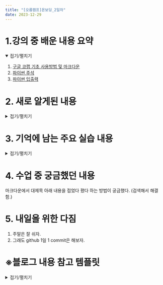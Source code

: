 ```yaml
---
title: "[오름캠프]온보딩_2일차"
date: 2023-12-29
---
```


# 1.강의 중 배운 내용 요약

<details open>
<summary>접기/펼치기</summary>
<div markdown="1">  

1. [구글 코랩 기초 사용방법 및 마크다운](https://colab.research.google.com/drive/1eAaXh53hGt-gKIkOUNeH6ruDB4P6vuYS?usp=sharing)
2. [파이썬 주석](https://colab.research.google.com/drive/1Jp4Pa4Wo60hBKeuJoT2o2wq_HEnk3KXr?usp=sharing)
3. [파이썬 입출력](https://colab.research.google.com/drive/1EswF_gRkmJlh6NX1RG_xNQv9jQfOHpbz?usp=sharing)
    
</div>
</details>

# 2. 새로 알게된 내용

<details close>
<summary>접기/펼치기</summary>
<div markdown="1">  

1. 여러 줄 동시 수정 : 코랩 단축키 -> ctrl + alt + 화살표 상하 
2. 백틱으로 텍스트 강조 : 

        `<텍스트>`
    을 활용해 텍스트를 강조

3. 코드 블록 생성 :

    3.1 단순 코드 블록
    
        코드 줄을 tab으로 들여쓰기하면 단순한 코드 블록을 생성 
    
    3.2 문법을 강조하는 코드 블록

        ```문법
        코드
        ```

    을 활용해 강조할 문법에 맞는 코드 블록 생성
    
4. 마크다운에서 텍스트에 웹 페이지 및 대체 이미지 삽입

</div>
</details>

# 3. 기억에 남는 주요 실습 내용

<details close>
<summary>접기/펼치기</summary>
<div markdown="1">  
    
#### 1. 백틱으로 텍스트 강조

###### 예시 : python 이라는 단어를 강조


####### 마크다운 코드
```markdown
`python`
```

####### 결과

`python`


#### 2. 강조할 문법에 맞는 코드 블록 생성

###### 예시1 : 마크다운을 강조하는 코드 블록 생성


####### 마크다운 코드 

    ```markdown
    * abc
    ```

####### 결과
```markdown
* abc
```

##### 예시2 : 파이썬을 강조하는 코드 블록 생성

####### 마크다운 코드
    ```python
    print('Hello World')
    ```


####### 결과
```python
print('Hello World')
```

#### 3. 텍스트에 웹 페이지 삽입
```markdown
[텍스트](웹 페이지 주소)
```
###### 예시 : 텍스트에 구글 코랩 노트북 주소를 연결


####### 마크다운 코드
```markdown
[구글 코랩 기초 사용방법 및 마크다운](https://colab.research.google.com/drive/1eAaXh53hGt-gKIkOUNeH6ruDB4P6vuYS?usp=sharing)
```


####### 결과

[구글 코랩 기초 사용방법 및 마크다운](https://colab.research.google.com/drive/1eAaXh53hGt-gKIkOUNeH6ruDB4P6vuYS?usp=sharing)

위 링크는 모두의 연구소 오름캠프 온보딩 2일차 코랩 사용법 개인 실습 노트북의 링크



#### 4. 텍스트에 대체 이미지 삽입

```markdown
![대체 텍스트](이미지 주소)
```

###### 예시 : 대체 텍스트에 비행기 이미지 주소를 연결


####### 마크다운 코드
```markdown
![비행기](https://images.pexels.com/photos/46148/aircraft-jet-landing-cloud-46148.jpeg)
```

####### 결과
![비행기](https://images.pexels.com/photos/46148/aircraft-jet-landing-cloud-46148.jpeg)
Pexels에서 Pixabay님의 사진: https://www.pexels.com/ko-kr/photo/46148/

</div>
</details>

# 4. 수업 중 궁금했던 내용
마크다운에서 대제목 아래 내용을 접었다 폈다 하는 방법이 궁금했다. (검색해서 해결함.)

# 5. 내일을 위한 다짐
1. 주말은 잘 쉬자.
2. 그래도 github 1일 1 commit은 해보자.

# ※블로그 내용 참고 템플릿
<details close>
<summary>접기/펼치기</summary>
<div markdown="1">
    
    [오늘 강의 요약 정리] - 오늘 어떤 것을 배웠나요?

    [오늘의 발견] - 오늘 배웠던 것 중에 처음 알았던 것은 어떤 것이 있었나요?

    [오늘의 실습] - 실습때 했던 코드를 첨부하는 것을 추천드립니다.

    [오늘의 질문] - 이해가 가지 않았다던가? 추가적으로 궁금한 것을 정리해보세요.

    [오늘의 복습] - 남은 시간 동안 어떻게 복습할 것인지?

    [내일을 위한 다짐] - 개인적인 피드백을 적어보고, 중간에 마음이 꺾이지 않기 위해 나의 다짐을 적어보고, 오늘을 정리해봅시다.

</div>
</details>
